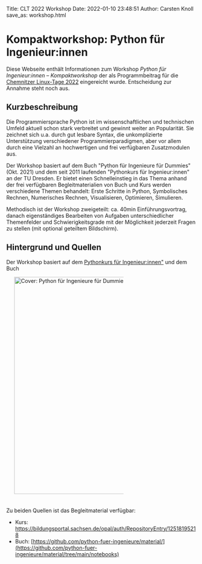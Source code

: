 Title: CLT 2022 Workshop
Date: 2022-01-10 23:48:51
Author: Carsten Knoll
save_as: workshop.html

# Kompaktworkshop: Python für Ingenieur:innen



Diese Webseite enthält Informationen zum Workshop *Python für Ingenieur:innen – Kompaktworkshop* der als Programmbeitrag für die [Chemnitzer Linux-Tage 2022](https://chemnitzer.linux-tage.de/2022/) eingereicht wurde. Entscheidung zur Annahme steht noch aus.


## Kurzbeschreibung

Die Programmiersprache Python ist im wissenschaftlichen und technischen Umfeld aktuell schon stark verbreitet und gewinnt weiter an Popularität. Sie zeichnet sich u.a. durch gut lesbare Syntax, die unkomplizierte  Unterstützung verschiedener Programmierparadigmen, aber vor allem durch eine Vielzahl an hochwertigen und frei verfügbaren Zusatzmodulen aus.

Der Workshop basiert auf dem Buch "Python für Ingenieure für Dummies" (Okt. 2021)  und dem seit 2011 laufenden "Pythonkurs für Ingenieur:innen" an der TU Dresden. Er bietet einen Schnelleinstieg in das Thema anhand der frei verfügbaren Begleitmaterialien von Buch und Kurs werden verschiedene Themen behandelt: Erste Schritte in Python, Symbolisches Rechnen, Numerisches Rechnen, Visualisieren, Optimieren, Simulieren.

Methodisch ist der Workshop zweigeteilt: ca. 40min Einführungsvortrag, danach eigenständiges Bearbeiten von Aufgaben unterschiedlicher Themenfelder und Schwierigkeitsgrade mit der Möglichkeit jederzeit Fragen zu stellen (mit optional geteiltem Bildschirm).


## Hintergrund und Quellen

Der Workshop basiert auf dem [Pythonkurs für Ingenieur:innen"](https://tu-dresden.de/pythonkurs) und dem Buch


<a href="https://python-fuer-ingenieure.de"><img src="img/cover_book.png" title="Python für Ingenieure für Dummies" alt="Cover: Python für Ingenieure für Dummies"  style="width:60vw; max-width:290px; margin-left:1.5em; margin-bottom:1.5em; margin-right:.5em;" /></a>


Zu beiden Quellen ist das Begleitmaterial verfügbar:

- Kurs: <https://bildungsportal.sachsen.de/opal/auth/RepositoryEntry/12518195218>
- Buch: [https://github.com/python-fuer-ingenieure/material/](https://github.com/python-fuer-ingenieure/material/tree/main/notebooks)
